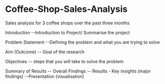 # Coffee-Shop-Sales-Analysis
Sales analysis for 3 coffee shops over the past three months


Introduction
--Introduction to Project/ Summarise the project

Problem Statement
--Defining the problem and what you are trying to solve

Aim (Outcome)
-- Goal of the research 

Objectives
-- steps that you will take to solve the problem

Summary of Results
-- Overall Findings 
-- Results - Key insights (major findings)
--Presentation (visualisation)
